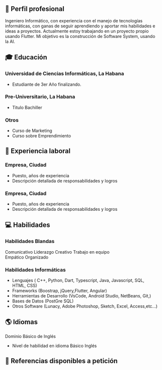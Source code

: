 ## 💼 Perfil profesional
Ingeniero Informático, con experiencia con el manejo de tecnologías informáticas,
con ganas de seguir aprendiendo y aportar mis habilidades e ideas a proyectos. Actualmente estoy trabajando en un
proyecto propio usando Flutter. Mi objetivo es la construcción de Software System, usando la AI.

## 🎓 Educación

### Universidad de Ciencias Informáticas, La Habana 
- Estudiante de 3er Año finalizando.

### Pre-Universitario, La Habana
 - Titulo Bachiller
   
### Otros
- Curso de Marketing
- Curso sobre Emprendimiento

## 💼 Experiencia laboral

### Empresa, Ciudad
- Puesto, años de experiencia
- Descripción detallada de responsabilidades y logros

### Empresa, Ciudad
- Puesto, años de experiencia
- Descripción detallada de responsabilidades y logros

## 💻 Habilidades

### Habilidades Blandas  
Comunicativo 
Liderazgo
Creativo 
Trabajo en equipo  
Empático
Organizado

### Habilidades Informáticas 
- Lenguajes ( C++, Python, Dart, Typescript, Java, Javascript, SQL, HTML, CSS)
- Frameworks (Boostrap, jQuery,Flutter, Angular)
- Herramientas de Desarrollo (VsCode, Android Studio, NetBeans, Git,)
- Bases de Datos (PostGre SQL)
- Otros Software (Lunacy, Adobe Photoshop, Sketch, Excel, Access,etc...)

## 🌎 Idiomas
Dominio Básico de Inglés 
- Nivel de habilidad en idioma Básico Inglés 

## 🔗 Referencias disponibles a petición
